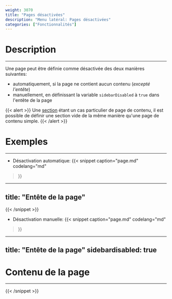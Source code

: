 ```yaml
---
weight: 3070
title: "Pages désactivées"
description: "Menu latéral: Pages désactivées"
categories: ["Fonctionnalités"]
---
```


# Description
---

Une page peut être définie comme désactivée des deux manières suivantes:
* automatiquement, si la page ne contient aucun contenu (*excepté l'entête*)
* manuellement, en définissant la variable `sidebarDisabled` à `true` dans l'entête de la page

{{< alert >}}
Une [section](/functionalities/sidebar/section/) étant un cas particulier de page de contenu, il est possible de définir une section vide de la même manière qu'une page de contenu simple.
{{< /alert >}}

# Exemples
---

* Désactivation automatique:
{{< snippet
    caption="page.md"
    codelang="md"
>}}
---
title: "Entête de la page"
---
{{< /snippet >}}
* Désactivation manuelle:
{{< snippet
    caption="page.md"
    codelang="md"
>}}
---
title: "Entête de la page"
sidebardisabled: true
---

# Contenu de la page
---
{{< /snippet >}}
